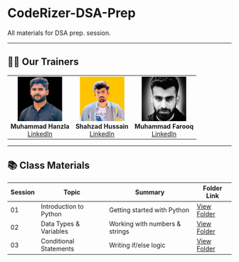 # CodeRizer-DSA-Prep
All materials for DSA prep. session.

---

## 👨‍🏫 Our Trainers

<table>
  <tr>
    <td align="center">
      <img src="trainers/images/hanzla.jpg" width="100"><br>
      <b>Muhammad Hanzla</b><br>
      <a href="https://www.linkedin.com/in/muhammad-hanzla-787081279/">LinkedIn</a>
    </td>
    <td align="center">
      <img src="trainers/images/shahzad-image.jpeg" width="100"><br>
      <b>Shahzad Hussain</b><br>
      <a href="https://www.linkedin.com/in/shahzad-hussain-57672725b/">LinkedIn</a>
    </td>
    <td align="center">
      <img src="trainers/images/farooq-image.jpeg" width="100"><br>
      <b>Muhammad Farooq</b><br>
      <a href="https://www.linkedin.com/in/muhammad-farooq-489a16299/">LinkedIn</a>
    </td>
  </tr>
</table>

---

## 📚 Class Materials

| Session | Topic                    | Summary                         | Folder Link                        |
|---------|--------------------------|---------------------------------|------------------------------------|
| 01      | Introduction to Python   | Getting started with Python     | [View Folder](sessions/session01)  |
| 02      | Data Types & Variables   | Working with numbers & strings  | [View Folder](sessions/session02)  |
| 03      | Conditional Statements   | Writing if/else logic           | [View Folder](sessions/session03)  |

